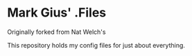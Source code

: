 # Mark Gius' .Files  
Originally forked from Nat Welch's

This repository holds my config files for just about everything.
